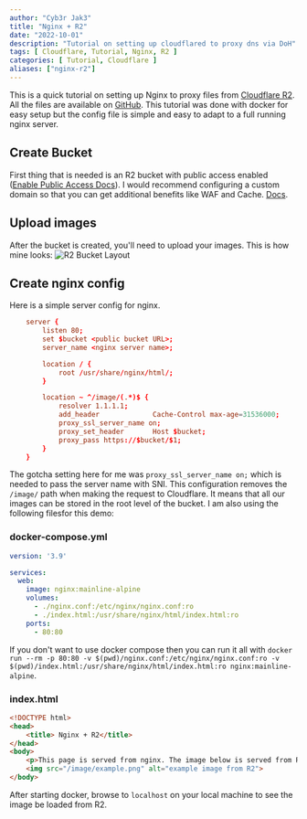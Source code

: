 ```yaml
---
author: "Cyb3r Jak3"
title: "Nginx + R2"
date: "2022-10-01"
description: "Tutorial on setting up cloudflared to proxy dns via DoH"
tags: [ Cloudflare, Tutorial, Nginx, R2 ]
categories: [ Tutorial, Cloudflare ]
aliases: ["nginx-r2"]
---
```


This is a quick tutorial on setting up Nginx to proxy files from [Cloudflare R2](https://developers.cloudflare.com/r2/). All the files are available on [GitHub](https://github.com/Cyb3r-Jak3/cloudflare-example/tree/main/nginx-r2).
This tutorial was done with docker for easy setup but the config file is simple and easy to adapt to a full running nginx server.

## Create Bucket

First thing that is needed is an R2 bucket with public access enabled ([Enable Public Access Docs](https://developers.cloudflare.com/r2/data-access/public-buckets/#enable-public-access-for-your-bucket)). I would recommend configuring a custom domain so that you can get additional benefits like WAF and Cache. [Docs](https://developers.cloudflare.com/r2/data-access/public-buckets/#connect-your-bucket-to-a-custom-domain).

## Upload images

After the bucket is created, you'll need to upload your images. This is how mine looks:
![R2 Bucket Layout](../../images/nginx-r2/r2-bucket.webp)

## Create nginx config

Here is a simple server config for nginx.

```conf
    server {
        listen 80;
        set $bucket <public bucket URL>;
        server_name <nginx server name>;

        location / {
            root /usr/share/nginx/html/;
        }

        location ~ ^/image/(.*)$ {
            resolver 1.1.1.1;
            add_header             Cache-Control max-age=31536000;
            proxy_ssl_server_name on;
            proxy_set_header       Host $bucket;
            proxy_pass https://$bucket/$1;
        }
    }
```

The gotcha setting here for me was `proxy_ssl_server_name on;` which is needed to pass the server name with SNI. This configuration removes the `/image/` path when making the request to Cloudflare. It means that all our images can be stored in the root level of the bucket. I am also using the following filesfor this demo:

### docker-compose.yml

```yaml
version: '3.9'

services:
  web:
    image: nginx:mainline-alpine
    volumes:
      - ./nginx.conf:/etc/nginx/nginx.conf:ro
      - ./index.html:/usr/share/nginx/html/index.html:ro
    ports:
      - 80:80
```

If you don't want to use docker compose then you can run it all with `docker run --rm -p 80:80 -v $(pwd)/nginx.conf:/etc/nginx/nginx.conf:ro -v $(pwd)/index.html:/usr/share/nginx/html/index.html:ro nginx:mainline-alpine`.

### index.html

```html
<!DOCTYPE html>
<head>
    <title> Nginx + R2</title>
</head>
<body>
    <p>This page is served from nginx. The image below is served from R2</p>
    <img src="/image/example.png" alt="example image from R2">
</body>
```

After starting docker, browse to `localhost` on your local machine to see the image be loaded from R2.
